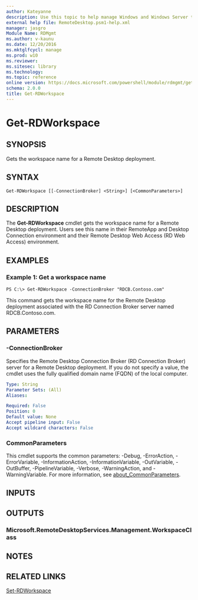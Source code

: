 ```yaml
---
author: Kateyanne
description: Use this topic to help manage Windows and Windows Server technologies with Windows PowerShell.
external help file: RemoteDesktop.psm1-help.xml
manager: jasgro
Module Name: RDMgmt
ms.author: v-kaunu
ms.date: 12/20/2016
ms.mktglfcycl: manage
ms.prod: w10
ms.reviewer:
ms.sitesec: library
ms.technology:
ms.topic: reference
online version: https://docs.microsoft.com/powershell/module/rdmgmt/get-rdworkspace?view=windowsserver2022-ps&wt.mc_id=ps-gethelp
schema: 2.0.0
title: Get-RDWorkspace
---
```


# Get-RDWorkspace

## SYNOPSIS
Gets the workspace name for a Remote Desktop deployment.

## SYNTAX

```
Get-RDWorkspace [[-ConnectionBroker] <String>] [<CommonParameters>]
```

## DESCRIPTION
The **Get-RDWorkspace** cmdlet gets the workspace name for a Remote Desktop deployment.
Users see this name in their RemoteApp and Desktop Connection environment and their Remote Desktop Web Access (RD Web Access) environment.

## EXAMPLES

### Example 1: Get a workspace name
```
PS C:\> Get-RDWorkspace -ConnectionBroker "RDCB.Contoso.com"
```

This command gets the workspace name for the Remote Desktop deployment associated with the RD Connection Broker server named RDCB.Contoso.com.

## PARAMETERS

### -ConnectionBroker
Specifies the Remote Desktop Connection Broker (RD Connection Broker) server for a Remote Desktop deployment.
If you do not specify a value, the cmdlet uses the fully qualified domain name (FQDN) of the local computer.

```yaml
Type: String
Parameter Sets: (All)
Aliases:

Required: False
Position: 0
Default value: None
Accept pipeline input: False
Accept wildcard characters: False
```

### CommonParameters
This cmdlet supports the common parameters: -Debug, -ErrorAction, -ErrorVariable, -InformationAction, -InformationVariable, -OutVariable, -OutBuffer, -PipelineVariable, -Verbose, -WarningAction, and -WarningVariable. For more information, see [about_CommonParameters](https://go.microsoft.com/fwlink/?LinkID=113216).

## INPUTS

## OUTPUTS

### Microsoft.RemoteDesktopServices.Management.WorkspaceClass

## NOTES

## RELATED LINKS

[Set-RDWorkspace](./Set-RDWorkspace.md)

